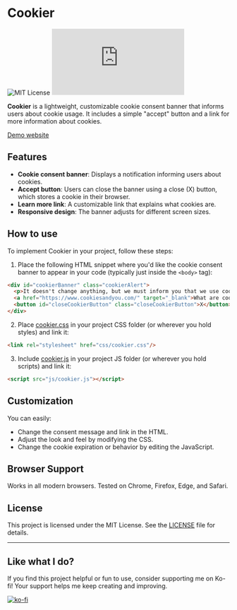# Cookier

![MIT License](https://img.shields.io/github/license/Decaded/Cookier)
![Minified Size](https://img.shields.io/github/size/Decaded/Cookier/cookier.js?label=JS%20Size)

**Cookier** is a lightweight, customizable cookie consent banner that informs users about cookie usage. It includes a simple "accept" button and a link for more information about
cookies.

[Demo website](https://decaded.dev/dev/Cookier/)

## Features

- **Cookie consent banner**: Displays a notification informing users about cookies.
- **Accept button**: Users can close the banner using a close (X) button, which stores a cookie in their browser.
- **Learn more link**: A customizable link that explains what cookies are.
- **Responsive design**: The banner adjusts for different screen sizes.

## How to use

To implement Cookier in your project, follow these steps:

1. Place the following HTML snippet where you'd like the cookie consent banner to appear in your code (typically just inside the `<body>` tag):

```html
<div id="cookierBanner" class="cookierAlert">
  <p>It doesn't change anything, but we must inform you that we use cookies.</p>
  <a href="https://www.cookiesandyou.com/" target="_blank">What are cookies?</a>
  <button id="closeCookierButton" class="closeCookierButton">X</button>
</div>
```

2. Place [cookier.css](https://github.com/Decaded/Cookier/blob/master/cookier.css) in your project CSS folder (or wherever you hold styles) and link it:

```html
<link rel="stylesheet" href="css/cookier.css"/>
```

3. Include [cookier.js](https://github.com/Decaded/Cookier/blob/master/cookier.js) in your project JS folder (or wherever you hold scripts) and link it:

```html
<script src="js/cookier.js"></script>
```

## Customization

You can easily:

- Change the consent message and link in the HTML.
- Adjust the look and feel by modifying the CSS.
- Change the cookie expiration or behavior by editing the JavaScript.

## Browser Support

Works in all modern browsers. Tested on Chrome, Firefox, Edge, and Safari.

## License

This project is licensed under the MIT License. See the [LICENSE](LICENSE) file for details.

---

## Like what I do?

If you find this project helpful or fun to use, consider supporting me on Ko-fi! Your support helps me keep creating and improving.

[![ko-fi](https://ko-fi.com/img/githubbutton_sm.svg)](https://ko-fi.com/L3L02XV6J)
